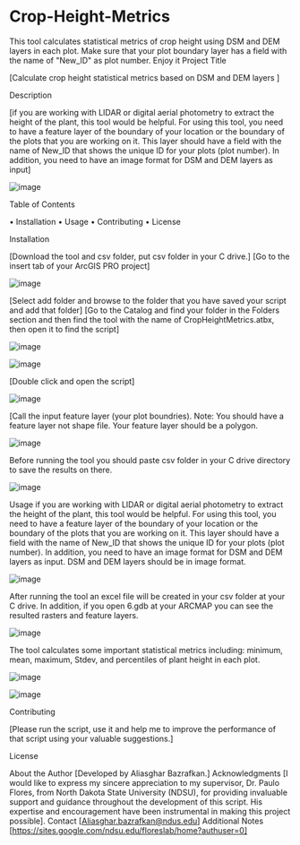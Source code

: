 # Crop-Height-Metrics
This tool calculates statistical metrics of crop height using DSM and DEM layers in each plot. Make sure that your plot boundary layer has a field with the name of "New_ID" as plot number. Enjoy it
Project Title

[Calculate crop height statistical metrics based on DSM and DEM layers ]

Description

[if you are working with LIDAR or digital aerial photometry to extract the height of the plant, this tool would be helpful. For using this tool, you need to have a feature layer of the boundary of your location or the boundary of the plots that you are working on it. This layer should have a field with the name of New_ID that shows the unique ID for your plots (plot number). In addition, you need to have an image format for DSM and DEM layers as input]

 ![image](https://github.com/AliBgisrs/Crop-Height-Metrics/assets/109620013/0bb313e2-a376-4bf5-9272-e085e0065293)

 

Table of Contents

•	Installation
•	Usage
•	Contributing
•	License

Installation

[Download the tool and csv folder, put csv folder in your C drive.]
[Go to the insert tab of your ArcGIS PRO project]

![image](https://github.com/AliBgisrs/Crop-Height-Metrics/assets/109620013/04e84566-ff7e-45b3-9adc-d99b5f44d86f)

 
[Select add folder and browse to the folder that you have saved your script and add that folder]
[Go to the Catalog and find your folder in the Folders section and then find the tool with the name of CropHeightMetrics.atbx, then open it to find the script]
  
![image](https://github.com/AliBgisrs/Crop-Height-Metrics/assets/109620013/465303e9-234a-4026-80d2-85923a43673b)


 ![image](https://github.com/AliBgisrs/Crop-Height-Metrics/assets/109620013/051f038b-2aae-4a24-b263-aae44965f66c)
 

[Double click and open the script]

![image](https://github.com/AliBgisrs/Crop-Height-Metrics/assets/109620013/ebd28ca2-b16a-4b94-be34-6c70e2fe0ab0)


 
[Call the input feature layer (your plot boundries). Note: You should have a feature layer not shape file. Your feature layer should be a polygon.

 ![image](https://github.com/AliBgisrs/Crop-Height-Metrics/assets/109620013/ce92cd93-a76b-4520-a9f6-a917a2a75585)

 

Before running the tool you should paste csv folder in your C drive directory to save the results on there. 

 ![image](https://github.com/AliBgisrs/Crop-Height-Metrics/assets/109620013/43507546-da9b-47f3-a7cc-9f1d1dfbe30c)
 

Usage
if you are working with LIDAR or digital aerial photometry to extract the height of the plant, this tool would be helpful. For using this tool, you need to have a feature layer of the boundary of your location or the boundary of the plots that you are working on it. This layer should have a field with the name of New_ID that shows the unique ID for your plots (plot number). In addition, you need to have an image format for DSM and DEM layers as input. DSM and DEM layers should be in image format.

![image](https://github.com/AliBgisrs/Crop-Height-Metrics/assets/109620013/44bdd94b-a1f1-459e-9528-115b09be6b87)

 
After running the tool an excel file will be created in your csv folder at your C drive. In addition, if you open 6.gdb at your ARCMAP you can see the resulted rasters and feature layers.

![image](https://github.com/AliBgisrs/Crop-Height-Metrics/assets/109620013/69e57f1b-0f81-419c-8bea-f6ad4384fa6d)


 
The tool calculates some important statistical metrics including: minimum, mean, maximum, Stdev, and percentiles of plant height in each plot.

 
![image](https://github.com/AliBgisrs/Crop-Height-Metrics/assets/109620013/4b443427-3ca7-4f9b-8ede-e07f67379511)


 ![image](https://github.com/AliBgisrs/Crop-Height-Metrics/assets/109620013/f0790a8c-3df3-4534-abf8-e4f3897bd6cd)

 

Contributing

[Please run the script, use it and help me to improve the performance of that script using your valuable suggestions.]


License

About the Author
[Developed by Aliasghar Bazrafkan.]
Acknowledgments
[I would like to express my sincere appreciation to my supervisor, Dr. Paulo Flores, from North Dakota State University (NDSU), for providing invaluable support and guidance throughout the development of this script. His expertise and encouragement have been instrumental in making this project possible].
Contact
[Aliasghar.bazrafkan@ndus.edu]
Additional Notes
[https://sites.google.com/ndsu.edu/floreslab/home?authuser=0]

